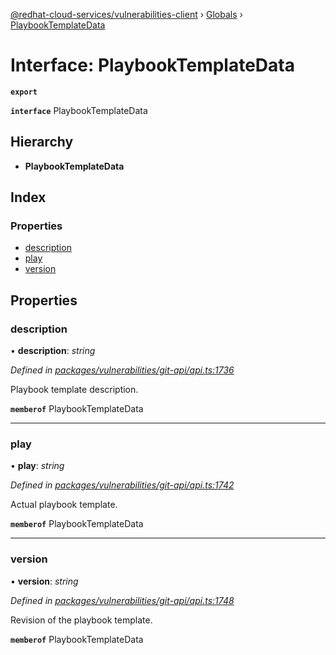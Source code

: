 [@redhat-cloud-services/vulnerabilities-client](../README.md) › [Globals](../globals.md) › [PlaybookTemplateData](playbooktemplatedata.md)

# Interface: PlaybookTemplateData

**`export`** 

**`interface`** PlaybookTemplateData

## Hierarchy

* **PlaybookTemplateData**

## Index

### Properties

* [description](playbooktemplatedata.md#description)
* [play](playbooktemplatedata.md#play)
* [version](playbooktemplatedata.md#version)

## Properties

###  description

• **description**: *string*

*Defined in [packages/vulnerabilities/git-api/api.ts:1736](https://github.com/RedHatInsights/javascript-clients/blob/master/packages/vulnerabilities/git-api/api.ts#L1736)*

Playbook template description.

**`memberof`** PlaybookTemplateData

___

###  play

• **play**: *string*

*Defined in [packages/vulnerabilities/git-api/api.ts:1742](https://github.com/RedHatInsights/javascript-clients/blob/master/packages/vulnerabilities/git-api/api.ts#L1742)*

Actual playbook template.

**`memberof`** PlaybookTemplateData

___

###  version

• **version**: *string*

*Defined in [packages/vulnerabilities/git-api/api.ts:1748](https://github.com/RedHatInsights/javascript-clients/blob/master/packages/vulnerabilities/git-api/api.ts#L1748)*

Revision of the playbook template.

**`memberof`** PlaybookTemplateData

